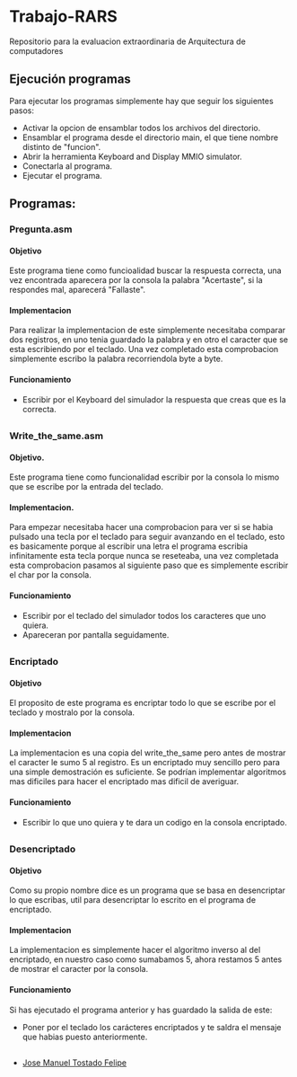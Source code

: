 # Trabajo-RARS
Repositorio para la evaluacion extraordinaria de Arquitectura de computadores


## Ejecución programas
Para ejecutar los programas simplemente hay que seguir los siguientes pasos:
  - Activar la opcion de ensamblar todos los archivos del directorio.
  - Ensamblar el programa desde el directorio main, el que tiene nombre distinto de "funcion".
  - Abrir la herramienta Keyboard and Display MMIO simulator.
  - Conectarla al programa.
  - Ejecutar el programa.

## Programas:


### Pregunta.asm

#### Objetivo
Este programa tiene como funcioalidad buscar la respuesta correcta, una vez encontrada aparecera por la consola la palabra "Acertaste", si la respondes mal, aparecerá "Fallaste". 

#### Implementacion
Para realizar la implementacion de este simplemente necesitaba comparar dos registros, en uno tenia guardado la palabra y en otro el caracter que se esta escribiendo por el teclado. Una vez completado esta comprobacion simplemente escribo la palabra recorriendola byte a byte.

#### Funcionamiento
  - Escribir por el Keyboard del simulador la respuesta que creas que es la correcta.

##

### Write_the_same.asm

#### Objetivo.
Este programa tiene como funcionalidad escribir por la consola lo mismo que se escribe por la entrada del teclado.

#### Implementacion.
Para empezar necesitaba hacer una comprobacion para ver si se habia pulsado una tecla por el teclado para seguir avanzando en el teclado, esto es basicamente porque al escribir una letra el programa escribia infinitamente esta tecla porque nunca se reseteaba, una vez completada esta comprobacion pasamos al siguiente paso que es simplemente escribir el char por la consola.

#### Funcionamiento
  - Escribir por el teclado del simulador todos los caracteres que uno quiera.
  - Apareceran por pantalla seguidamente.

##

### Encriptado

#### Objetivo
El proposito de este programa es encriptar todo lo que se escribe por el teclado y mostralo por la consola.

#### Implementacion
La implementacion es una copia del write_the_same pero antes de mostrar el caracter le sumo 5 al registro. Es un encriptado muy sencillo pero para una simple demostración es suficiente. Se podrían implementar algoritmos mas dificiles para hacer el encriptado mas dificil de averiguar. 

#### Funcionamiento
 - Escribir lo que uno quiera y te dara un codigo en la consola encriptado.

##

### Desencriptado

#### Objetivo
Como su propio nombre dice es un programa que se basa en desencriptar lo que escribas, util para desencriptar lo escrito en el programa de encriptado.

#### Implementacion
La implementacion es simplemente hacer el algoritmo inverso al del encriptado, en nuestro caso como sumabamos 5, ahora restamos 5 antes de mostrar el caracter por la consola.

#### Funcionamiento
 Si has ejecutado el programa anterior y has guardado la salida de este:
  - Poner por el teclado los carácteres encriptados y te saldra el mensaje que habias puesto anteriormente.

##



- [Jose Manuel Tostado Felipe](https://github.com/Josetost)
